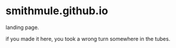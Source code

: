 # smithmule.github.io
landing page.

if you made it here, you took a wrong turn somewhere in the tubes.
